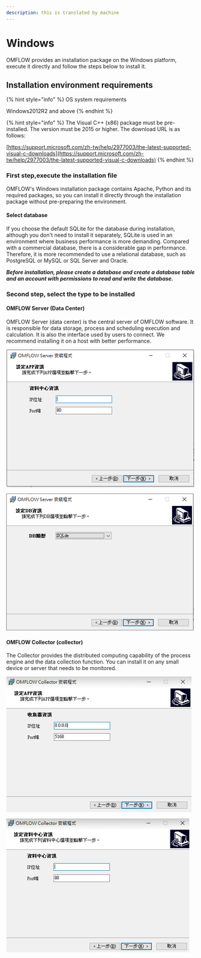 ```yaml
---
description: this is translated by machine
---
```


# Windows

OMFLOW provides an installation package on the Windows platform, execute it directly and follow the steps below to install it.

## Installation environment requirements

{% hint style="info" %}
OS system requirements

Windows2012R2 and above
{% endhint %}

{% hint style="info" %}
The Visual C++ (x86) package must be pre-installed. The version must be 2015 or higher. The download URL is as follows:

[https://support.microsoft.com/zh-tw/help/2977003/the-latest-supported-visual-c-downloads](https://support.microsoft.com/zh-tw/help/2977003/the-latest-supported-visual-c-downloads)
{% endhint %}

### First step,execute the installation file

OMFLOW's Windows installation package contains Apache, Python and its required packages, so you can install it directly through the installation package without pre-preparing the environment.

#### Select database

If you choose the default SQLite for the database during installation, although you don't need to install it separately, SQLite is used in an environment where business performance is more demanding. Compared with a commercial database, there is a considerable gap in performance. Therefore, it is more recommended to use a relational database, such as PostgreSQL or MySQL or SQL Server and Oracle.

_**Before installation, please create a database and create a database table and an account with permissions to read and write the database.**_

### Second step, select the type to be installed

#### OMFLOW Server (Data Center)

OMFLOW Server (data center) is the central server of OMFLOW software. It is responsible for data storage, process and scheduling execution and calculation. It is also the interface used by users to connect. We recommend installing it on a host with better performance.

![](<../.gitbook/assets/image (75).png>)

![](<../.gitbook/assets/image (66).png>)

#### OMFLOW Collector (collector)

The Collector provides the distributed computing capability of the process engine and the data collection function. You can install it on any small device or server that needs to be monitored.

![Set the IP and Port to be monitored by the collector](<../.gitbook/assets/tu-pian- (47).png>)

![Set the IP and Port of the data center, and report to the data center during installation](<../.gitbook/assets/tu-pian- (24).png>)
